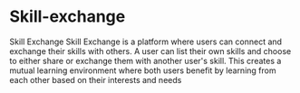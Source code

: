 # Skill-exchange
Skill Exchange Skill Exchange is a platform where users can connect and exchange their skills with others. A user can list their own skills and choose to either share or exchange them with another user's skill. This creates a mutual learning environment where both users benefit by learning from each other based on their interests and needs
